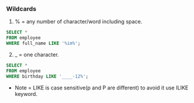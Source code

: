 ### Wildcards

1. % = any number of character/word including space.

```sql
SELECT *
FROM employee
WHERE full_name LIKE '%im%';
```

2. _ = one character.

```sql
SELECT *
FROM employee
WHERE birthday LIKE '____-12%';
```

* Note = LIKE is case sensitive(p and P are different) to avoid it use ILIKE keyword.
